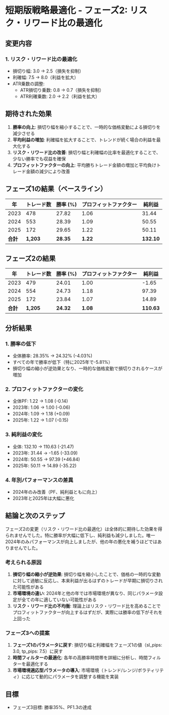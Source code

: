 # 短期版戦略最適化 - フェーズ2: リスク・リワード比の最適化

## 変更内容

### 1. リスク・リワード比の最適化
- 損切り幅: 3.0 → 2.5（損失を抑制）
- 利確幅: 7.5 → 8.0（利益を拡大）
- ATR乗数の調整:
  - ATR損切り乗数: 0.8 → 0.7（損失を抑制）
  - ATR利確乗数: 2.0 → 2.2（利益を拡大）

## 期待された効果
1. **勝率の向上**: 損切り幅を縮小することで、一時的な価格変動による損切りを減少させる
2. **平均利益の増加**: 利確幅を拡大することで、トレンドが続く場合の利益を最大化する
3. **リスク・リワード比の改善**: 損切り幅と利確幅の比率を最適化することで、少ない勝率でも収益を確保
4. **プロフィットファクターの向上**: 平均勝ちトレード金額の増加と平均負けトレード金額の減少により改善

## フェーズ1の結果（ベースライン）
| 年 | トレード数 | 勝率 (%) | プロフィットファクター | 純利益 |
| --- | --- | --- | --- | --- |
| 2023 | 478 | 27.82 | 1.06 | 31.44 |
| 2024 | 553 | 28.39 | 1.09 | 50.55 |
| 2025 | 172 | 29.65 | 1.22 | 50.11 |
| **合計** | **1,203** | **28.35** | **1.22** | **132.10** |

## フェーズ2の結果
| 年 | トレード数 | 勝率 (%) | プロフィットファクター | 純利益 |
| --- | --- | --- | --- | --- |
| 2023 | 479 | 24.01 | 1.00 | -1.65 |
| 2024 | 554 | 24.73 | 1.18 | 97.39 |
| 2025 | 172 | 23.84 | 1.07 | 14.89 |
| **合計** | **1,205** | **24.32** | **1.08** | **110.63** |

## 分析結果

### 1. 勝率の低下
- 全体勝率: 28.35% → 24.32% (-4.03%)
- すべての年で勝率が低下（特に2025年で-5.81%）
- 損切り幅の縮小が逆効果となり、一時的な価格変動で損切りされるケースが増加

### 2. プロフィットファクターの変化
- 全体PF: 1.22 → 1.08 (-0.14)
- 2023年: 1.06 → 1.00 (-0.06)
- 2024年: 1.09 → 1.18 (+0.09)
- 2025年: 1.22 → 1.07 (-0.15)

### 3. 純利益の変化
- 全体: 132.10 → 110.63 (-21.47)
- 2023年: 31.44 → -1.65 (-33.09)
- 2024年: 50.55 → 97.39 (+46.84)
- 2025年: 50.11 → 14.89 (-35.22)

### 4. 年別パフォーマンスの差異
- 2024年のみ改善（PF、純利益ともに向上）
- 2023年と2025年は大幅に悪化

## 結論と次のステップ

フェーズ2の変更（リスク・リワード比の最適化）は全体的に期待した効果を得られませんでした。特に勝率が大幅に低下し、純利益も減少しました。唯一2024年のみパフォーマンスが向上しましたが、他の年の悪化を補うほどではありませんでした。

### 考えられる原因
1. **損切り幅の縮小が逆効果**: 損切り幅を縮小したことで、価格の一時的な変動に対して過敏に反応し、本来利益が出るはずのトレードが早期に損切りされた可能性がある
2. **市場環境の違い**: 2024年と他の年では市場環境が異なり、同じパラメータ設定が全ての年に適していない可能性がある
3. **リスク・リワード比の不均衡**: 理論上はリスク・リワード比を高めることでプロフィットファクターが向上するはずだが、実際には勝率の低下がそれを上回った

### フェーズ3への提案
1. **フェーズ1のパラメータに戻す**: 損切り幅と利確幅をフェーズ1の値（sl_pips: 3.0, tp_pips: 7.5）に戻す
2. **時間フィルターの最適化**: 各年の高勝率時間帯を詳細に分析し、時間フィルターを最適化する
3. **市場環境適応型パラメータの導入**: 市場環境（トレンド/レンジ/ボラティリティ）に応じて動的にパラメータを調整する機能を実装

## 目標
- フェーズ3目標: 勝率35%、PF1.3の達成
